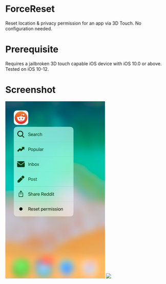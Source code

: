 # ForceReset
Reset location &amp; privacy permission for an app via 3D Touch. No configuration needed. 

# Prerequisite
Requires a jailbroken 3D touch capable iOS device with iOS 10.0 or above. Tested on iOS 10-12.

# Screenshot
<img src="https://github.com/lucaIz-ldx/ForceReset/blob/master/screenshot.jpg" width="310.5"/> <img src="https://github.com/lucaIz-ldx/ForceReset/blob/master/screenshot2.jpg" width="310.5"/> 
